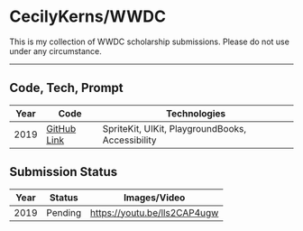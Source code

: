 CecilyKerns/WWDC
===================


This is my collection of WWDC scholarship submissions. Please do not use under any circumstance.

---


## Code, Tech, Prompt
| Year | Code | Technologies |
|------|------|--------------|
| 2019 | [GitHub Link](https://github.com/CecilyKerns/WWDC/tree/master/2019/) | SpriteKit, UIKit, PlaygroundBooks, Accessibility | 

## Submission Status
| Year |   Status  | Images/Video |
|------|-----------|--------------|
| 2019 | Pending  | https://youtu.be/lls2CAP4ugw |
